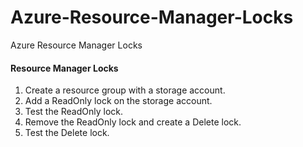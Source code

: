 # Azure-Resource-Manager-Locks
Azure Resource Manager Locks
#### Resource Manager Locks
1. Create a resource group with a storage account.
2. Add a ReadOnly lock on the storage account.
3. Test the ReadOnly lock.
4. Remove the ReadOnly lock and create a Delete lock.
5. Test the Delete lock.
